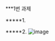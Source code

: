 ***1번 과제

*****1.

*****2.
![image](https://user-images.githubusercontent.com/80961350/117544542-f93df880-b05c-11eb-9f6b-02642cab8b53.png)
